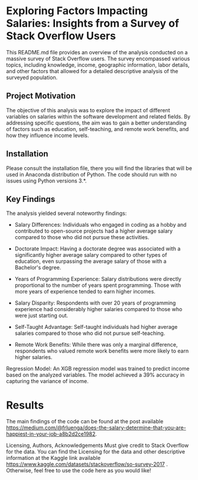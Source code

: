 # Exploring Factors Impacting Salaries: Insights from a Survey of Stack Overflow Users
This README.md file provides an overview of the analysis conducted on a massive survey of Stack Overflow users. The survey encompassed various topics, including knowledge, income, geographic information, labor details, and other factors that allowed for a detailed descriptive analysis of the surveyed population.

## Project Motivation
The objective of this analysis was to explore the impact of different variables on salaries within the software development and related fields. By addressing specific questions, the aim was to gain a better understanding of factors such as education, self-teaching, and remote work benefits, and how they influence income levels.

## Installation
Please consult the installation file, there you will find the libraries that will be used in Anaconda distribution of Python. The code should run with no issues using Python versions 3.*.

## Key Findings
The analysis yielded several noteworthy findings:

* Salary Differences: Individuals who engaged in coding as a hobby and contributed to open-source projects had a higher average salary compared to those who did not pursue these activities.

* Doctorate Impact: Having a doctorate degree was associated with a significantly higher average salary compared to other types of education, even surpassing the average salary of those with a Bachelor's degree.

* Years of Programming Experience: Salary distributions were directly proportional to the number of years spent programming. Those with more years of experience tended to earn higher incomes.

* Salary Disparity: Respondents with over 20 years of programming experience had considerably higher salaries compared to those who were just starting out.

* Self-Taught Advantage: Self-taught individuals had higher average salaries compared to those who did not pursue self-teaching.

* Remote Work Benefits: While there was only a marginal difference, respondents who valued remote work benefits were more likely to earn higher salaries.

Regression Model: An XGB regression model was trained to predict income based on the analyzed variables. The model achieved a 39% accuracy in capturing the variance of income.

# Results
The main findings of the code can be found at the post available https://medium.com/@frluenga/does-the-salary-determine-that-you-are-happiest-in-your-job-a8b2d2ce1982.

Licensing, Authors, Acknowledgements
Must give credit to Stack Overflow for the data. You can find the Licensing for the data and other descriptive information at the Kaggle link available https://www.kaggle.com/datasets/stackoverflow/so-survey-2017 . Otherwise, feel free to use the code here as you would like!

